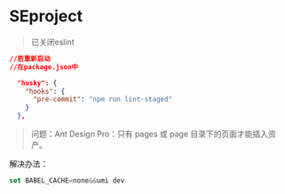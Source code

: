 # SEproject

> 已关闭eslint

```json
//若重新启动
//在package.json中

  "husky": {
    "hooks": {
      "pre-commit": "npm run lint-staged"
    }
  },
```



> 问题：Ant Design Pro：只有 pages 或 page 目录下的页面才能插入资产。

解决办法：

```js
set BABEL_CACHE=none&&umi dev
```

